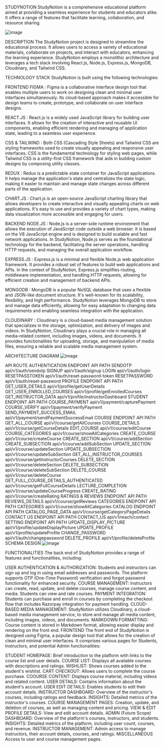 STUDYNOTION
StudyNotion is a comprehensive educational platform aimed at providing a seamless experience for students and educators alike. It offers a range of features that facilitate learning, collaboration, and resource sharing.

![image](https://github.com/user-attachments/assets/aa374b3c-1bd9-4fa9-9750-41aebf560e41)


DESCRIPTION
The StudyNotion project is designed to streamline the educational process. It allows users to access a variety of educational materials, collaborate on projects, and interact with educators, enhancing the learning experience. StudyNotion employs a monolithic architecture and leverages a tech stack involving React.js, Node.js, Express.js, MongoDB, Cloudinary, and Tailwind CSS.

TECHNOLOGY STACK
StudyNotion is built using the following technologies:

FRONTEND
FIGMA : Figma is a collaborative interface design tool that enables multiple users to work on designing clean and minimal user interfaces simultaneously. Its cloud-based approach makes it accessible for design teams to create, prototype, and collaborate on user interface designs.

REACT.JS : React.js is a widely used JavaScript library for building user interfaces. It allows for the creation of interactive and reusable UI components, enabling efficient rendering and managing of application state, leading to a seamless user experience.

CSS & TAILWIND : Both CSS (Cascading Style Sheets) and Tailwind CSS are styling frameworks used to create visually appealing and responsive user interfaces. CSS is the fundamental technology for styling web pages, while Tailwind CSS is a utility-first CSS framework that aids in building custom designs by composing utility classes.

REDUX : Redux is a predictable state container for JavaScript applications. It helps manage the application's state and centralizes the state logic, making it easier to maintain and manage state changes across different parts of the application.

CHART.JS : Chart.js is an open-source JavaScript charting library that allows developers to create interactive and visually appealing charts on web applications. It's easy to use and provides a variety of chart types, making data visualization more accessible and engaging for users.

BACKEND
NODE.JS : Node.js is a server-side runtime environment that allows the execution of JavaScript code outside a web browser. It is based on the V8 JavaScript engine and is designed to build scalable and fast network applications. In StudyNotion, Node.js serves as the foundational technology for the backend, facilitating the server operations, handling HTTP requests, and managing the overall application workflow.

EXPRESS.JS : Express.js is a minimal and flexible Node.js web application framework. It provides a robust set of features to build web applications and APIs. In the context of StudyNotion, Express.js simplifies routing, middleware implementation, and handling HTTP requests, allowing for efficient creation and management of backend APIs.

MONGODB : MongoDB is a popular NoSQL database that uses a flexible and JSON-like document structure. It's well-known for its scalability, flexibility, and high performance. StudyNotion leverages MongoDB to store and manage data efficiently, allowing for easy adaptation to changing data requirements and enabling seamless integration with the application.

CLOUDINARY : Cloudinary is a cloud-based media management solution that specializes in the storage, optimization, and delivery of images and videos. In StudyNotion, Cloudinary plays a crucial role in managing all media-related content, including images, videos, and documents. It provides functionalities for uploading, storage, and manipulation of media files, ensuring a reliable and scalable media management system.

ARCHITECTURE DIAGRAM
![image](https://github.com/user-attachments/assets/68bcf643-92fd-447e-a72b-084155aa7163)


API ROUTE
AUTHENTICATION
ENDPOINT	API PATH
SENDOTP	api/v1/auth/sendotp
SIGNUP	api/v1/auth/signup
LOGIN	api/v1/auth/login
RESETPASSTOKEN	api/v1/auth/reset-password-token
RESETPASSWORD	api/v1/auth/reset-password
PROFILE
ENDPOINT	API PATH
GET_USER_DETAILS	api/v1/profile/getUserDetails
GET_USER_ENROLLED_COURSES	api/v1/profile/getEnrolledCourses
GET_INSTRUCTOR_DATA	api/v1/profile/instructorDashboard
STUDENT
ENDPOINT	API PATH
COURSE_PAYMENT	api/v1/payment/capturePayment
COURSE_VERIFY	api/v1/payment/verifyPayment
SEND_PAYMENT_SUCCESS_EMAIL	api/v1/payment/sendPaymentSuccessEmail
COURSE
ENDPOINT	API PATH
GET_ALL_COURSE	api/v1/course/getAllCourses
COURSE_DETAILS	api/v1/course/getCourseDetails
EDIT_COURSE	api/v1/course/editCourse
COURSE_CATEGORIES	api/v1/course/showAllCategories
CREATE_COURSE	api/v1/course/createCourse
CREATE_SECTION	api/v1/course/addSection
CREATE_SUBSECTION	api/v1/course/addSubSection
UPDATE_SECTION	api/v1/course/updateSection
UPDATE_SUBSECTION	api/v1/course/updateSubSection
GET_ALL_INSTRUCTOR_COURSES	api/v1/course/getInstructorCourses
DELETE_SECTION	api/v1/course/deleteSection
DELETE_SUBSECTION	api/v1/course/deleteSubSection
DELETE_COURSE	api/v1/course/deleteCourse
GET_FULL_COURSE_DETAILS_AUTHENTICATED	api/v1/course/getFullCourseDetails
LECTURE_COMPLETION	api/v1/course/updateCourseProgress
CREATE_RATING	api/v1/course/createRating
RATINGS & REVIEWS
ENDPOINT	API PATH
REVIEWS_DETAILS	api/v1/course/getReviews
CATEGORIES
ENDPOINT	API PATH
CATEGORIES	api/v1/course/showAllCategories
CATALOG
ENDPOINT	API PATH
CATALOG_PAGE_DATA	api/v1/course/getCategoryPageDetails
CONTACT US
ENDPOINT	API PATH
CONTACT_US	api/v1/reach/contact
SETTING
ENDPOINT	API PATH
UPDATE_DISPLAY_PICTURE	api/v1/profile/updateDisplayPicture
UPDATE_PROFILE	api/v1/profile/updateProfile
CHANGE_PASSWORD	api/v1/auth/changepassword
DELETE_PROFILE	api/v1/profile/deleteProfile
SCHEMA DESIGN
![image](https://github.com/user-attachments/assets/baa14881-eac8-4ca8-9384-5ed42b9dd876)


FUNCTIONALITIES
The back end of StudyNotion provides a range of features and functionalities, including:

USER AUTHENTICATION & AUTHORIZATION: Students and instructors can sign up and log in using email addresses and passwords. The platform supports OTP (One-Time Password) verification and forgot password functionality for enhanced security.
COURSE MANAGEMENT: Instructors can create, read, update, and delete courses, manage course content, and media. Students can view and rate courses.
PAYMENT INTEGRATION: Students can purchase and enroll in courses by completing the checkout flow that includes Razorpay integration for payment handling.
CLOUD-BASED MEDIA MANAGEMENT: StudyNotion utilizes Cloudinary, a cloud-based media management service, to store and manage all media content, including images, videos, and documents.
MARKDOWN FORMATTING: Course content is stored in Markdown format, allowing easier display and rendering on the front end.
FRONTEND
The front end of StudyNotion is designed using Figma, a popular design tool that allows for the creation of clean and minimal user interfaces. It comprises various pages for Students, Instructors, and potential Admin functionalities:

STUDENT
HOMEPAGE: Brief introduction to the platform with links to the course list and user details.
COURSE LIST: Displays all available courses with descriptions and ratings.
WISHLIST: Shows courses added to the student's wishlist.
CART CHECKOUT: Allows users to complete the course purchase.
COOURSE CONTENT: Displays course material, including videos and related content.
USER DETAILS: Contains information about the student's account.
USER EDIT DETAILS: Enables students to edit their account details.
INSTRUCTOR
DASHBOARD: Overview of the instructor's courses, including ratings and feedback.
INSIGHTS: Detailed metrics of the instructor's courses.
COURSE MANAGEMENT PAGES: Creation, update, and deletion of courses, as well as managing content and pricing.
VIEW & EDIT PROFILE DETAILS: View and edit account details.
ADMIN (Future Scope)
DASHBOARD: Overview of the platform's courses, instructors, and students.
INSIGHTS: Detailed metrics of the platform, including user count, courses, and revenue.
INSTRUCTOR MANAGEMENT: Admin access to manage instructors, their account details, courses, and ratings.
MISCELLANEOUS Access to user and course management pages.
